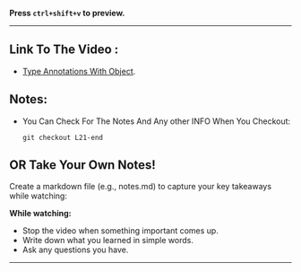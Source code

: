 **Press `ctrl+shift+v` to preview.**

---

## Link To The Video :

- [Type Annotations With Object](https://www.youtube.com/watch?v=7pjfbbZTOCU&list=PLDoPjvoNmBAy532K9M_fjiAmrJ0gkCyLJ&index=21).

## Notes:

- You Can Check For The Notes And Any other INFO When You Checkout:

  ```git
  git checkout L21-end
  ```

## OR Take Your Own Notes!

Create a markdown file (e.g., notes.md) to capture your key takeaways while watching:

**While watching:**

- Stop the video when something important comes up.
- Write down what you learned in simple words.
- Ask any questions you have.

---